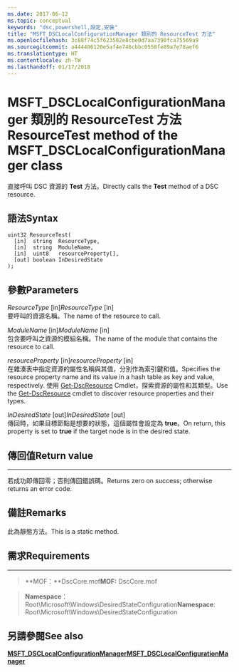 ```yaml
---
ms.date: 2017-06-12
ms.topic: conceptual
keywords: "dsc,powershell,設定,安裝"
title: "MSFT_DSCLocalConfigurationManager 類別的 ResourceTest 方法"
ms.openlocfilehash: 3c88f74c5f623502e8cbe0d7aa7390fca75569a9
ms.sourcegitcommit: a444406120e5af4e746cbbc0558fe89a7e78aef6
ms.translationtype: HT
ms.contentlocale: zh-TW
ms.lasthandoff: 01/17/2018
---
```

# <a name="resourcetest-method-of-the-msftdsclocalconfigurationmanager-class"></a><span data-ttu-id="32663-103">MSFT_DSCLocalConfigurationManager 類別的 ResourceTest 方法</span><span class="sxs-lookup"><span data-stu-id="32663-103">ResourceTest method of the MSFT_DSCLocalConfigurationManager class</span></span>

<span data-ttu-id="32663-104">直接呼叫 DSC 資源的 **Test** 方法。</span><span class="sxs-lookup"><span data-stu-id="32663-104">Directly calls the **Test** method of a DSC resource.</span></span>

<a name="syntax"></a><span data-ttu-id="32663-105">語法</span><span class="sxs-lookup"><span data-stu-id="32663-105">Syntax</span></span>
------

```mof
uint32 ResourceTest(
  [in]  string  ResourceType,
  [in]  string  ModuleName,
  [in]  uint8   resourceProperty[],
  [out] boolean InDesiredState
);
```

<a name="parameters"></a><span data-ttu-id="32663-106">參數</span><span class="sxs-lookup"><span data-stu-id="32663-106">Parameters</span></span>
----------

<span data-ttu-id="32663-107">*ResourceType* \[in\]</span><span class="sxs-lookup"><span data-stu-id="32663-107">*ResourceType* \[in\]</span></span>  
<span data-ttu-id="32663-108">要呼叫的資源名稱。</span><span class="sxs-lookup"><span data-stu-id="32663-108">The name of the resource to call.</span></span>

<span data-ttu-id="32663-109">*ModuleName* \[in\]</span><span class="sxs-lookup"><span data-stu-id="32663-109">*ModuleName* \[in\]</span></span>  
<span data-ttu-id="32663-110">包含要呼叫之資源的模組名稱。</span><span class="sxs-lookup"><span data-stu-id="32663-110">The name of the module that contains the resource to call.</span></span>

<span data-ttu-id="32663-111">*resourceProperty* \[in\]</span><span class="sxs-lookup"><span data-stu-id="32663-111">*resourceProperty* \[in\]</span></span>  
<span data-ttu-id="32663-112">在雜湊表中指定資源的屬性名稱與其值，分別作為索引鍵和值。</span><span class="sxs-lookup"><span data-stu-id="32663-112">Specifies the resource property name and its value in a hash table as key and value, respectively.</span></span> <span data-ttu-id="32663-113">使用 [Get-DscResource](https://technet.microsoft.com/en-us/library/dn521625.aspx) Cmdlet，探索資源的屬性和其類型。</span><span class="sxs-lookup"><span data-stu-id="32663-113">Use the [Get-DscResource](https://technet.microsoft.com/en-us/library/dn521625.aspx) cmdlet to discover resource properties and their types.</span></span>

<span data-ttu-id="32663-114">*InDesiredState* \[out\]</span><span class="sxs-lookup"><span data-stu-id="32663-114">*InDesiredState* \[out\]</span></span>  
<span data-ttu-id="32663-115">傳回時，如果目標節點是想要的狀態，這個屬性會設定為 **true**。</span><span class="sxs-lookup"><span data-stu-id="32663-115">On return, this property is set to **true** if the target node is in the desired state.</span></span>

## <a name="return-value"></a><span data-ttu-id="32663-116">傳回值</span><span class="sxs-lookup"><span data-stu-id="32663-116">Return value</span></span>
------------

<span data-ttu-id="32663-117">若成功即傳回零；否則傳回錯誤碼。</span><span class="sxs-lookup"><span data-stu-id="32663-117">Returns zero on success; otherwise returns an error code.</span></span>

## <a name="remarks"></a><span data-ttu-id="32663-118">備註</span><span class="sxs-lookup"><span data-stu-id="32663-118">Remarks</span></span>

<span data-ttu-id="32663-119">此為靜態方法。</span><span class="sxs-lookup"><span data-stu-id="32663-119">This is a static method.</span></span>

## <a name="requirements"></a><span data-ttu-id="32663-120">需求</span><span class="sxs-lookup"><span data-stu-id="32663-120">Requirements</span></span>
------------
><span data-ttu-id="32663-121">**MOF：**DscCore.mof</span><span class="sxs-lookup"><span data-stu-id="32663-121">**MOF:** DscCore.mof</span></span>

><span data-ttu-id="32663-122">**Namespace**：Root\Microsoft\Windows\DesiredStateConfiguration</span><span class="sxs-lookup"><span data-stu-id="32663-122">**Namespace**: Root\Microsoft\Windows\DesiredStateConfiguration</span></span>


## <a name="see-also"></a><span data-ttu-id="32663-123">另請參閱</span><span class="sxs-lookup"><span data-stu-id="32663-123">See also</span></span>


[<span data-ttu-id="32663-124">**MSFT_DSCLocalConfigurationManager**</span><span class="sxs-lookup"><span data-stu-id="32663-124">**MSFT_DSCLocalConfigurationManager**</span></span>](msft-dsclocalconfigurationmanager.md)


 

 



